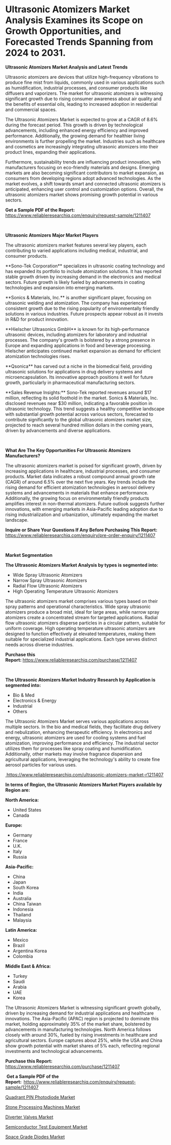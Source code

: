 <p><h1>Ultrasonic Atomizers Market Analysis Examines its Scope on Growth Opportunities, and Forecasted Trends Spanning from 2024 to 2031.</h1></p><p><strong>Ultrasonic Atomizers Market Analysis and Latest Trends</strong></p>
<p><p>Ultrasonic atomizers are devices that utilize high-frequency vibrations to produce fine mist from liquids, commonly used in various applications such as humidification, industrial processes, and consumer products like diffusers and vaporizers. The market for ultrasonic atomizers is witnessing significant growth due to rising consumer awareness about air quality and the benefits of essential oils, leading to increased adoption in residential and commercial spaces.</p><p>The Ultrasonic Atomizers Market is expected to grow at a CAGR of 8.6% during the forecast period. This growth is driven by technological advancements, including enhanced energy efficiency and improved performance. Additionally, the growing demand for healthier living environments is further propelling the market. Industries such as healthcare and cosmetics are increasingly integrating ultrasonic atomizers into their product lines, expanding their applications.</p><p>Furthermore, sustainability trends are influencing product innovation, with manufacturers focusing on eco-friendly materials and designs. Emerging markets are also becoming significant contributors to market expansion, as consumers from developing regions adopt advanced technologies. As the market evolves, a shift towards smart and connected ultrasonic atomizers is anticipated, enhancing user control and customization options. Overall, the ultrasonic atomizers market shows promising growth potential in various sectors.</p></p>
<p><strong>Get a Sample PDF of the Report:&nbsp;</strong> <a href="https://www.reliableresearchiq.com/enquiry/request-sample/1211407?utm_campaign=1141&utm_medium=2&utm_source=Github&utm_content=ia&utm_term=05102024&utm_id=ultrasonic-atomizers">https://www.reliableresearchiq.com/enquiry/request-sample/1211407</a></p>
<p>&nbsp;</p>
<p><strong>Ultrasonic Atomizers Major Market Players</strong></p>
<p><p>The ultrasonic atomizers market features several key players, each contributing to varied applications including medical, industrial, and consumer products. </p><p>**Sono-Tek Corporation** specializes in ultrasonic coating technology and has expanded its portfolio to include atomization solutions. It has reported stable growth driven by increasing demand in the electronics and medical sectors. Future growth is likely fueled by advancements in coating technologies and expansion into emerging markets.</p><p>**Sonics & Materials, Inc.** is another significant player, focusing on ultrasonic welding and atomization. The company has experienced consistent growth due to the rising popularity of environmentally friendly solutions in various industries. Future prospects appear robust as it invests in R&D for product innovation.</p><p>**Hielscher Ultrasonics GmbH** is known for its high-performance ultrasonic devices, including atomizers for laboratory and industrial processes. The company's growth is bolstered by a strong presence in Europe and expanding applications in food and beverage processing. Hielscher anticipates continued market expansion as demand for efficient atomization technologies rises.</p><p>**Qsonica** has carved out a niche in the biomedical field, providing ultrasonic solutions for applications in drug delivery systems and microencapsulation. Its innovative approach positions it well for future growth, particularly in pharmaceutical manufacturing sectors.</p><p>**Sales Revenue Insights:** Sono-Tek reported revenues around $17 million, reflecting its solid foothold in the market. Sonics & Materials, Inc. disclosed revenues near $30 million, indicating a favorable position in ultrasonic technology. This trend suggests a healthy competitive landscape with substantial growth potential across various sectors, forecasted to contribute significantly to the global ultrasonic atomizers market size, projected to reach several hundred million dollars in the coming years, driven by advancements and diverse applications.</p></p>
<p>&nbsp;</p>
<p><strong>What Are The Key Opportunities For Ultrasonic Atomizers Manufacturers?</strong></p>
<p><p>The ultrasonic atomizers market is poised for significant growth, driven by increasing applications in healthcare, industrial processes, and consumer products. Market data indicates a robust compound annual growth rate (CAGR) of around 6.5% over the next five years. Key trends include the rising demand for efficient atomization technologies in aerosol delivery systems and advancements in materials that enhance performance. Additionally, the growing focus on environmentally friendly products amplifies interest in non-thermal atomizers. Future outlook suggests further innovations, with emerging markets in Asia-Pacific leading adoption due to rising industrialization and urbanization, ultimately expanding the market landscape.</p></p>
<p><strong>Inquire or Share Your Questions If Any Before Purchasing This Report:</strong> <a href="https://www.reliableresearchiq.com/enquiry/pre-order-enquiry/1211407?utm_campaign=1141&utm_medium=2&utm_source=Github&utm_content=ia&utm_term=05102024&utm_id=ultrasonic-atomizers">https://www.reliableresearchiq.com/enquiry/pre-order-enquiry/1211407</a></p>
<p>&nbsp;</p>
<p><strong>Market Segmentation</strong></p>
<p><strong>The Ultrasonic Atomizers Market Analysis by types is segmented into:</strong></p>
<p><ul><li>Wide Spray Ultrasonic Atomizers</li><li>Narrow Spray Ultrasonic Atomizers</li><li>Radial Flow Ultrasonic Atomizers</li><li>High Operating Temperature Ultrasonic Atomizers</li></ul></p>
<p><p>The ultrasonic atomizers market comprises various types based on their spray patterns and operational characteristics. Wide spray ultrasonic atomizers produce a broad mist, ideal for large areas, while narrow spray atomizers create a concentrated stream for targeted applications. Radial flow ultrasonic atomizers disperse particles in a circular pattern, suitable for uniform coverage. High operating temperature ultrasonic atomizers are designed to function effectively at elevated temperatures, making them suitable for specialized industrial applications. Each type serves distinct needs across diverse industries.</p></p>
<p><strong>Purchase this Report:&nbsp;</strong><a href="https://www.reliableresearchiq.com/purchase/1211407?utm_campaign=1141&utm_medium=2&utm_source=Github&utm_content=ia&utm_term=05102024&utm_id=ultrasonic-atomizers">https://www.reliableresearchiq.com/purchase/1211407</a></p>
<p>&nbsp;</p>
<p><strong>The Ultrasonic Atomizers Market Industry Research by Application is segmented into:</strong></p>
<p><ul><li>Bio & Med</li><li>Electronics & Energy</li><li>Industrial</li><li>Others</li></ul></p>
<p><p>The Ultrasonic Atomizers Market serves various applications across multiple sectors. In the bio and medical fields, they facilitate drug delivery and nebulization, enhancing therapeutic efficiency. In electronics and energy, ultrasonic atomizers are used for cooling systems and fuel atomization, improving performance and efficiency. The industrial sector utilizes them for processes like spray coating and humidification. Additionally, other markets may involve fragrance dispersion and agricultural applications, leveraging the technology's ability to create fine aerosol particles for various uses.</p></p>
<p><a href="https://www.reliableresearchiq.com/ultrasonic-atomizers-market-r1211407?utm_campaign=1141&utm_medium=2&utm_source=Github&utm_content=ia&utm_term=05102024&utm_id=ultrasonic-atomizers">&nbsp;https://www.reliableresearchiq.com/ultrasonic-atomizers-market-r1211407</a></p>
<p><strong>In terms of Region, the Ultrasonic Atomizers Market Players available by Region are:</strong></p>
<p>
    <p> <strong> North America: </strong>
        <ul>
            <li>United States</li>
            <li>Canada</li>
        </ul>
        </p> 
    <p> <strong> Europe: </strong>
        <ul>
            <li>Germany</li>
            <li>France</li>
            <li>U.K.</li>
            <li>Italy</li>
            <li>Russia</li>
        </ul>
        </p> 
    <p> <strong> Asia-Pacific: </strong>
        <ul>
            <li>China</li>
            <li>Japan</li>
            <li>South Korea</li>
            <li>India</li>
            <li>Australia</li>
            <li>China Taiwan</li>
            <li>Indonesia</li>
            <li>Thailand</li>
            <li>Malaysia</li>
        </ul>
        </p> 
    <p> <strong> Latin America: </strong>
        <ul>
            <li>Mexico</li>
            <li>Brazil</li>
            <li>Argentina Korea</li>
            <li>Colombia</li>
        </ul>
        </p> 
    <p> <strong> Middle East & Africa: </strong>
        <ul>
            <li>Turkey</li>
            <li>Saudi</li>
            <li>Arabia</li>
            <li>UAE</li>
            <li>Korea</li>
        </ul>
    </p>
    </p>
<p><p>The Ultrasonic Atomizers Market is witnessing significant growth globally, driven by increasing demand for industrial applications and healthcare innovations. The Asia-Pacific (APAC) region is projected to dominate this market, holding approximately 35% of the market share, bolstered by advancements in manufacturing technologies. North America follows closely with around 30%, fueled by rising investments in healthcare and agricultural sectors. Europe captures about 25%, while the USA and China show growth potential with market shares of 5% each, reflecting regional investments and technological advancements.</p></p>
<p><strong>Purchase this Report: </strong><a href="https://www.reliableresearchiq.com/purchase/1211407?utm_campaign=1141&utm_medium=2&utm_source=Github&utm_content=ia&utm_term=05102024&utm_id=ultrasonic-atomizers">https://www.reliableresearchiq.com/purchase/1211407</a></p>
<p>&nbsp;<strong>Get a Sample PDF of the Report:&nbsp;&nbsp;</strong><a href="https://www.reliableresearchiq.com/enquiry/request-sample/1211407?utm_campaign=1141&utm_medium=2&utm_source=Github&utm_content=ia&utm_term=05102024&utm_id=ultrasonic-atomizers">https://www.reliableresearchiq.com/enquiry/request-sample/1211407</a></p>
<p><strong></strong></p>
<p><p><a href="https://issuu.com/reportprime-2/docs/quadrant-pin-photodiode-market-size_3ec8ef2e16e1be?utm_campaign=1141&utm_medium=2&utm_source=Github&utm_content=ia&utm_term=05102024&utm_id=ultrasonic-atomizers">Quadrant PIN Photodiode Market</a></p><p><a href="https://www.linkedin.com/pulse/stone-processing-machines-market-analysis-report-global-insights-ydb4e?utm_campaign=1141&utm_medium=2&utm_source=Github&utm_content=ia&utm_term=05102024&utm_id=ultrasonic-atomizers">Stone Processing Machines Market</a></p><p><a href="https://www.linkedin.com/pulse/diverter-valves-revenue-growth-report-2024-2031-market-metro-j0uwe?utm_campaign=1141&utm_medium=2&utm_source=Github&utm_content=ia&utm_term=05102024&utm_id=ultrasonic-atomizers">Diverter Valves Market</a></p><p><a href="https://www.linkedin.com/pulse/semiconductor-test-equipment-market-maturity-analysis-regional-y4ofe?utm_campaign=1141&utm_medium=2&utm_source=Github&utm_content=ia&utm_term=05102024&utm_id=ultrasonic-atomizers">Semiconductor Test Equipment Market</a></p><p><a href="https://issuu.com/reportprime-2/docs/space-grade-diodes-market-size-2030_8d10c0fe558ec6?utm_campaign=1141&utm_medium=2&utm_source=Github&utm_content=ia&utm_term=05102024&utm_id=ultrasonic-atomizers">Space Grade Diodes Market</a></p></p>